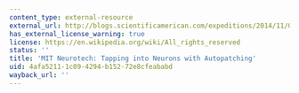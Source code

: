 ```yaml
---
content_type: external-resource
external_url: http://blogs.scientificamerican.com/expeditions/2014/11/04/mit-neurotech-tapping-into-neurons-with-autopatching/
has_external_license_warning: true
license: https://en.wikipedia.org/wiki/All_rights_reserved
status: ''
title: 'MIT Neurotech: Tapping into Neurons with Autopatching'
uid: 4afa5211-1c09-4294-b152-72e8cfeababd
wayback_url: ''
---
```

